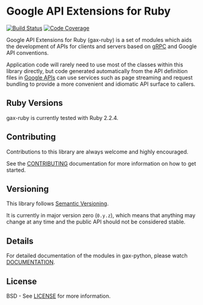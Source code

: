 Google API Extensions for Ruby
================================

[![Build Status](https://travis-ci.org/googleapis/gax-ruby.svg?branch=master)](https://travis-ci.org/googleapis/gax-ruby)
[![Code Coverage](https://img.shields.io/codecov/c/github/googleapis/gax-ruby.svg)](https://codecov.io/github/googleapis/gax-ruby)

Google API Extensions for Ruby (gax-ruby) is a set of modules which aids the
development of APIs for clients and servers based on [gRPC][] and Google API
conventions.

Application code will rarely need to use most of the classes within this library
directly, but code generated automatically from the API definition files in
[Google APIs][] can use services such as page streaming and request bundling to
provide a more convenient and idiomatic API surface to callers.

[gRPC]: http://grpc.io
[Google APIs]: https://github.com/googleapis/googleapis/


Ruby Versions
---------------

gax-ruby is currently tested with Ruby 2.2.4.


Contributing
------------

Contributions to this library are always welcome and highly encouraged.

See the [CONTRIBUTING][] documentation for more information on how to get started.

[CONTRIBUTING]: https://github.com/googleapis/gax-ruby/blob/master/CONTRIBUTING.md


Versioning
----------

This library follows [Semantic Versioning][].

It is currently in major version zero (``0.y.z``), which means that anything
may change at any time and the public API should not be considered
stable.

[Semantic Versioning]: http://semver.org/


Details
-------

For detailed documentation of the modules in gax-python, please watch [DOCUMENTATION][].

[DOCUMENTATION]: http://www.rubydoc.info/gems/google-gax


License
-------

BSD - See [LICENSE][] for more information.

[LICENSE]: https://github.com/googleapis/gax-ruby/blob/master/LICENSE
